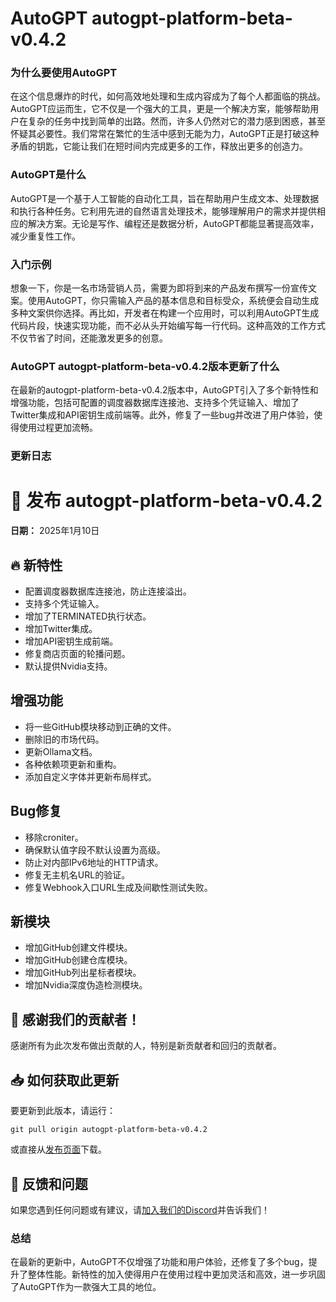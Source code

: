 # AutoGPT autogpt-platform-beta-v0.4.2
### 为什么要使用AutoGPT

在这个信息爆炸的时代，如何高效地处理和生成内容成为了每个人都面临的挑战。AutoGPT应运而生，它不仅是一个强大的工具，更是一个解决方案，能够帮助用户在复杂的任务中找到简单的出路。然而，许多人仍然对它的潜力感到困惑，甚至怀疑其必要性。我们常常在繁忙的生活中感到无能为力，AutoGPT正是打破这种矛盾的钥匙，它能让我们在短时间内完成更多的工作，释放出更多的创造力。

### AutoGPT是什么

AutoGPT是一个基于人工智能的自动化工具，旨在帮助用户生成文本、处理数据和执行各种任务。它利用先进的自然语言处理技术，能够理解用户的需求并提供相应的解决方案。无论是写作、编程还是数据分析，AutoGPT都能显著提高效率，减少重复性工作。

### 入门示例

想象一下，你是一名市场营销人员，需要为即将到来的产品发布撰写一份宣传文案。使用AutoGPT，你只需输入产品的基本信息和目标受众，系统便会自动生成多种文案供你选择。再比如，开发者在构建一个应用时，可以利用AutoGPT生成代码片段，快速实现功能，而不必从头开始编写每一行代码。这种高效的工作方式不仅节省了时间，还能激发更多的创意。

### AutoGPT autogpt-platform-beta-v0.4.2版本更新了什么

在最新的autogpt-platform-beta-v0.4.2版本中，AutoGPT引入了多个新特性和增强功能，包括可配置的调度器数据库连接池、支持多个凭证输入、增加了Twitter集成和API密钥生成前端等。此外，修复了一些bug并改进了用户体验，使得使用过程更加流畅。

### 更新日志

# 🚀 发布 autogpt-platform-beta-v0.4.2
**日期：** 2025年1月10日

## 🔥 新特性
- 配置调度器数据库连接池，防止连接溢出。
- 支持多个凭证输入。
- 增加了TERMINATED执行状态。
- 增加Twitter集成。
- 增加API密钥生成前端。
- 修复商店页面的轮播问题。
- 默认提供Nvidia支持。

## 增强功能
- 将一些GitHub模块移动到正确的文件。
- 删除旧的市场代码。
- 更新Ollama文档。
- 各种依赖项更新和重构。
- 添加自定义字体并更新布局样式。

## Bug修复
- 移除croniter。
- 确保默认值字段不默认设置为高级。
- 防止对内部IPv6地址的HTTP请求。
- 修复无主机名URL的验证。
- 修复Webhook入口URL生成及间歇性测试失败。

## 新模块
- 增加GitHub创建文件模块。
- 增加GitHub创建仓库模块。
- 增加GitHub列出星标者模块。
- 增加Nvidia深度伪造检测模块。

## 🎉 感谢我们的贡献者！
感谢所有为此次发布做出贡献的人，特别是新贡献者和回归的贡献者。

## 📥 如何获取此更新
要更新到此版本，请运行：
```
git pull origin autogpt-platform-beta-v0.4.2
```
或直接从[发布页面](https://github.com/Significant-Gravitas/AutoGPT/releases)下载。

## 📝 **反馈和问题**
如果您遇到任何问题或有建议，请[加入我们的Discord](https://discord.gg/autogpt)并告诉我们！

### 总结

在最新的更新中，AutoGPT不仅增强了功能和用户体验，还修复了多个bug，提升了整体性能。新特性的加入使得用户在使用过程中更加灵活和高效，进一步巩固了AutoGPT作为一款强大工具的地位。